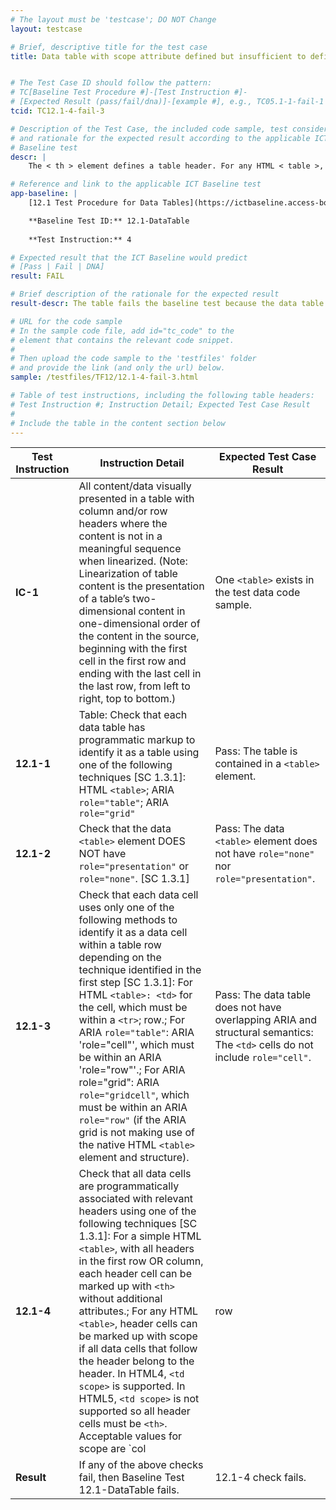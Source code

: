 ```yaml
---
# The layout must be 'testcase'; DO NOT Change
layout: testcase

# Brief, descriptive title for the test case
title: Data table with scope attribute defined but insufficient to define all cell-header relationships 


# The Test Case ID should follow the pattern: 
# TC[Baseline Test Procedure #]-[Test Instruction #]-
# [Expected Result (pass/fail/dna)]-[example #], e.g., TC05.1-1-fail-1
tcid: TC12.1-4-fail-3

# Description of the Test Case, the included code sample, test considerations,
# and rationale for the expected result according to the applicable ICT
# Baseline test
descr: | 
    The < th > element defines a table header. For any HTML < table >, data cells can be associated to a header cell by including the header cell's unique id value in < td headers >. Data cells must refer to the id(s) of all relevant header cells via the headers attribute in order for the row and column headers to be properly associated. The order of the IDs referenced in the headers attribute are consistent and in a meaningful sequence. Therefore, a scope attribute by itself, without an id element, will not clearly define the cell-header relationships. This table in the sample code includes a complex data table with scope attributes defined, but insufficient to define all cell-header relationships.

# Reference and link to the applicable ICT Baseline test
app-baseline: | 
    [12.1 Test Procedure for Data Tables](https://ictbaseline.access-board.gov/12DataTables/#12-tables)

    **Baseline Test ID:** 12.1-DataTable
    
    **Test Instruction:** 4

# Expected result that the ICT Baseline would predict
# [Pass | Fail | DNA]
result: FAIL

# Brief description of the rationale for the expected result
result-descr: The table fails the baseline test because the data table has a valid scope attribute defined, but insufficient by itself to define all cell-header relationships.

# URL for the code sample
# In the sample code file, add id="tc_code" to the 
# element that contains the relevant code snippet.
#
# Then upload the code sample to the 'testfiles' folder 
# and provide the link (and only the url) below.
sample: /testfiles/TF12/12.1-4-fail-3.html

# Table of test instructions, including the following table headers: 
# Test Instruction #; Instruction Detail; Expected Test Case Result
#
# Include the table in the content section below
---
```

| Test Instruction | Instruction Detail | Expected Test Case Result |
|------------------|--------------------|---------------------------|
| **IC-1** | All content/data visually presented in a table with column and/or row headers where the content is not in a meaningful sequence when linearized. (Note: Linearization of table content is the presentation of a table’s two-dimensional content in one-dimensional order of the content in the source, beginning with the first cell in the first row and ending with the last cell in the last row, from left to right, top to bottom.) | One `<table>` exists in the test data code sample. |
| **12.1-1** | Table: Check that each data table has programmatic markup to identify it as a table using one of the following techniques [SC 1.3.1]: HTML `<table>`; ARIA `role="table"`; ARIA `role="grid"` | Pass: The table is contained in a `<table>` element. | 
| **12.1-2** | Check that the data `<table>` element DOES NOT have `role="presentation"` or `role="none"`. [SC 1.3.1] | Pass: The data `<table>` element does not have `role="none"` nor `role="presentation"`. |
| **12.1-3** | Check that each data cell uses only one of the following methods to identify it as a data cell within a table row depending on the technique identified in the first step [SC 1.3.1]: For HTML `<table>: <td>` for the cell, which must be within a `<tr>`; row.; For ARIA `role="table"`: ARIA 'role="cell"', which must be within an ARIA 'role="row"'.; For ARIA role="grid": ARIA `role="gridcell"`, which must be within an ARIA `role="row"` (if the ARIA grid is not making use of the native HTML `<table>` element and structure). | Pass: The data table does not have overlapping ARIA and structural semantics: The `<td>` cells do not include `role="cell"`. |
| **12.1-4** | Check that all data cells are programmatically associated with relevant headers using one of the following techniques [SC 1.3.1]: For a simple HTML `<table>`, with all headers in the first row OR column, each header cell can be marked up with `<th>` without additional attributes.; For any HTML `<table>`, header cells can be marked up with scope if all data cells that follow the header belong to the header. In HTML4, `<td scope>` is supported. In HTML5, `<td scope>` is not supported so all header cells must be `<th>`. Acceptable values for scope are `col|row|colgroup|rowgroup`. The scope only applies to cells that occur after the header cell(s) in the reading order.; For any HTML `<table>`, data cells can be associated to a header cell by including the header cell's unique id value in `<td headers>`.; For any HTML `<table>` that uses BOTH scope AND refers to header IDs using `<td headers>` attributes in the same table, any data cell with a headers reference will override any scope attributes for associated table headers for that particular data cell. Therefore, data cells with a headers reference, must identify all relevant headers, independent from and regardless of scope attributes in associated headers.; For ARIA `role="table"`: each column header must have `role="columnheader"` and each row header must have `role="rowheader"`.; For ARIA `role="grid"`: each column header must have `role="columnheader"` and each row header must have `role="rowheader"` (if the ARIA grid is not making use of the native HTML `<table>` element and structure). | Fail: The data table has scope attributes defined, but scope alone is insuffient. |
| **Result** | If any of the above checks fail, then Baseline Test 12.1-DataTable fails. | 12.1-4 check fails. |